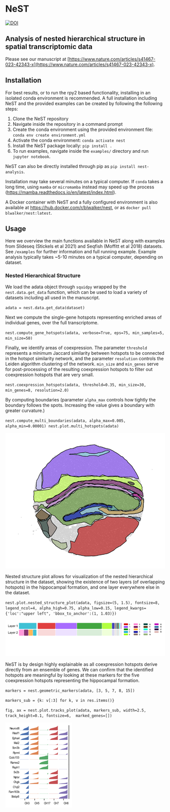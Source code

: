 # NeST

[![DOI](https://zenodo.org/badge/631040801.svg)](https://zenodo.org/badge/latestdoi/631040801)


## Analysis of nested hierarchical structure in spatial transcriptomic data

Please see our manuscript at [https://www.nature.com/articles/s41467-023-42343-x](https://www.nature.com/articles/s41467-023-42343-x).

## Installation


For best results, or to run the rpy2 based functionality, installing in 
an isolated conda environment is recommended. A full installation including NeST and the provided examples can be
created by following the following steps:

1. Clone the NeST repository
2. Navigate inside the repository in a command prompt
3. Create the conda environment using the provided environment file: `conda env create environment.yml`
4. Activate the conda environment: `conda activate nest`
5. Install the NeST package locally: `pip install .`
6. To run examples, navigate inside the `examples/` directory and run `jupyter notebook`.

NeST can also be directly installed through pip as 
`pip install nest-analysis`.

Installation may take several minutes on a typical computer. If `conda` takes a long time, using `mamba` or `micromamba` instead may speed up the process (https://mamba.readthedocs.io/en/latest/index.html).

A Docker container with NeST and a fully configured environment is also available at https://hub.docker.com/r/blwalker/nest, or as `docker pull blwalker/nest:latest`.

## Usage

Here we overview the main functions available in NeST along with examples from Slideseq (Stickels et al 2021) and Seqfish (Moffitt et al 2018) datasets. See `/examples` for further information and full running example. Example analysis typically takes ~5-10 minutes on a typical computer, depending on dataset.

### Nested Hierarchical Structure

We load the adata object through `squidpy` wrapped by the `nest.data.get_data` function, which can be used to load a variety of datasets including all used in the manuscript.

`adata = nest.data.get_data(dataset)`

Next we compute the single-gene hotspots representing enriched areas of individual genes, over the full transcriptome.

`nest.compute_gene_hotspots(adata, verbose=True, eps=75, min_samples=5, min_size=50)`

Finally, we identify areas of coexpression. The parameter `threshold` represents a minimum Jaccard similarity between hotspots to be connected in the hotspot similarity network, and the parameter `resolution` controls the Leiden algorithm clustering of the network. `min_size` and `min_genes` serve for post-processing of the resulting coexpression hotspots to filter out coexpression hotspots that are very small.

`nest.coexpression_hotspots(adata, threshold=0.35, min_size=30, min_genes=8, resolution=2.0)`

By computing boundaries (parameter `alpha_max` controls how tightly the boundary follows the spots. Increasing the value gives a boundary with greater curvature.)

`nest.compute_multi_boundaries(adata, alpha_max=0.005, alpha_min=0.00001)
nest.plot.multi_hotspots(adata)`

![All multi hotspots](https://github.com/bwalker1/NeST/blob/master/images/multi_hotspot.png?raw=true)

Nested structure plot allows for visualization of the nested hierarchical structure in the dataset, showing the existence of two layers (of overlapping hotspots) in the hippocampal formation, and one layer everywhere else in the dataset.

`nest.plot.nested_structure_plot(adata, figsize=(5, 1.5), fontsize=8, legend_ncol=4, alpha_high=0.75, alpha_low=0.15,
                               legend_kwargs={'loc':"upper left", 'bbox_to_anchor':(1, 1.03)})`

![Nested structure plot](https://github.com/bwalker1/NeST/blob/master/images/nested_plot.png?raw=true)

NeST is by design highly explainable as all coexpression hotspots derive directly from an ensemble of genes. We can confirm that the identified hotspots are meaningful by looking at these markers for the five coexpression hotspots representing the hippocampal formation.

`markers = nest.geometric_markers(adata, [3, 5, 7, 8, 15])`

`markers_sub = {k: v[:3] for k, v in res.items()}`

`fig, ax = nest.plot.tracks_plot(adata, markers_sub, width=2.5, track_height=0.1, fontsize=6, 
                                marked_genes=[])`

![Tracks plot](https://github.com/bwalker1/NeST/blob/master/images/tracks.png?raw=true)

